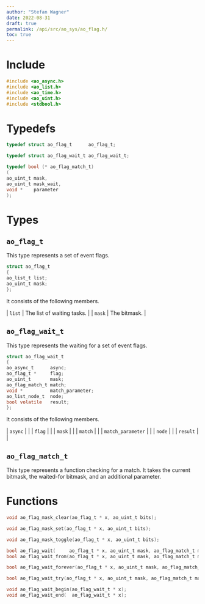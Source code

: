 ```yaml
---
author: "Stefan Wagner"
date: 2022-08-31
draft: true
permalink: /api/src/ao_sys/ao_flag.h/
toc: true
---
```


# Include

```c
#include <ao_async.h>
#include <ao_list.h>
#include <ao_time.h>
#include <ao_uint.h>
#include <stdbool.h>
```

# Typedefs

```c
typedef struct ao_flag_t      ao_flag_t;
```

```c
typedef struct ao_flag_wait_t ao_flag_wait_t;
```

```c
typedef bool (* ao_flag_match_t)
(
ao_uint_t mask,
ao_uint_t mask_wait,
void *    parameter
);
```

# Types

## `ao_flag_t`

This type represents a set of event flags.

```c
struct ao_flag_t
{
ao_list_t list;
ao_uint_t mask;
};
```

It consists of the following members.

| `list` | The list of waiting tasks. |
| `mask` | The bitmask. |

## `ao_flag_wait_t`

This type represents the waiting for a set of event flags.

```c
struct ao_flag_wait_t
{
ao_async_t      async;
ao_flag_t *     flag;
ao_uint_t       mask;
ao_flag_match_t match;
void *          match_parameter;
ao_list_node_t  node;
bool volatile   result;
};
```

It consists of the following members.

| `async` | |
| `flag` | |
| `mask` | |
| `match` | |
| `match_parameter` | |
| `node` | |
| `result` | |

## `ao_flag_match_t`

This type represents a function checking for a match. It takes the current bitmask, the waited-for bitmask, and an additional parameter.

# Functions

```c
void ao_flag_mask_clear(ao_flag_t * x, ao_uint_t bits);
```

```c
void ao_flag_mask_set(ao_flag_t * x, ao_uint_t bits);
```

```c
void ao_flag_mask_toggle(ao_flag_t * x, ao_uint_t bits);
```

```c
bool ao_flag_wait(     ao_flag_t * x, ao_uint_t mask, ao_flag_match_t match, void * match_parameter, ao_time_t timeout);
bool ao_flag_wait_from(ao_flag_t * x, ao_uint_t mask, ao_flag_match_t match, void * match_parameter, ao_time_t timeout, ao_time_t beginning);
```

```c
bool ao_flag_wait_forever(ao_flag_t * x, ao_uint_t mask, ao_flag_match_t match, void * match_parameter);
```

```c
bool ao_flag_wait_try(ao_flag_t * x, ao_uint_t mask, ao_flag_match_t match, void * match_parameter);
```

```c
void ao_flag_wait_begin(ao_flag_wait_t * x);
void ao_flag_wait_end(  ao_flag_wait_t * x);
```
